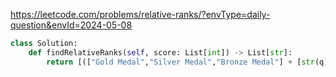 https://leetcode.com/problems/relative-ranks/?envType=daily-question&envId=2024-05-08

```py
class Solution:
    def findRelativeRanks(self, score: List[int]) -> List[str]:
        return [(["Gold Medal","Silver Medal","Bronze Medal"] + [str(q) for q in range(4,len(score)+1)])[(sorted(score,reverse=True)).index(score[x])] for x in range(len(score))]
```
